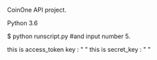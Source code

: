 CoinOne API project.

Python 3.6

$ python runscript.py
#and input number 5.

this is access_token key : " "
this is secret_key : " "
